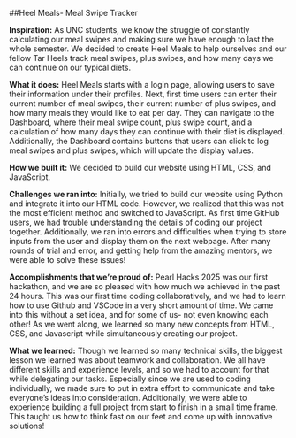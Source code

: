 ##Heel Meals- Meal Swipe Tracker 

**Inspiration:** As UNC students, we know the struggle of constantly calculating our meal swipes and making sure we have enough to last the whole semester. We decided to create Heel Meals to help ourselves and our fellow Tar Heels track meal swipes, plus swipes, and how many days we can continue on our typical diets. 

**What it does:** Heel Meals starts with a login page, allowing users to save their information under their profiles. Next, first time users can enter their current number of meal swipes, their current number of plus swipes, and how many meals they would like to eat per day. They can navigate to the Dashboard, where their meal swipe count, plus swipe count, and a calculation of how many days they can continue with their diet is displayed. Additionally, the Dashboard contains buttons that users can click to log meal swipes and plus swipes, which will update the display values. 

**How we built it:** We decided to build our website using HTML, CSS, and JavaScript. 

**Challenges we ran into:** Initially, we tried to build our website using Python and integrate it into our HTML code. However, we realized that this was not the most efficient method and switched to JavaScript. As first time GitHub users, we had trouble understanding the details of coding our project together. Additionally, we ran into errors and difficulties when trying to store inputs from the user and display them on the next webpage. After many rounds of trial and error, and getting help from the amazing mentors, we were able to solve these issues!


**Accomplishments that we’re proud of:** Pearl Hacks 2025 was our first hackathon, and we are so pleased with how much we achieved in the past 24 hours. This was our first time coding collaboratively, and we had to learn how to use Github and VSCode in a very short amount of time. We came into this without a set idea, and for some of us- not even knowing each other! As we went along, we learned so many new concepts from HTML, CSS, and Javascript while simultaneously creating our project. 


**What we learned:** Though we learned so many technical skills, the biggest lesson we learned was about teamwork and collaboration. We all have different skills and experience levels, and so we had to account for that while delegating our tasks. Especially since we are used to coding individually, we made sure to put in extra effort to communicate and take everyone’s ideas into consideration. Additionally, we were able to experience building a full project from start to finish in a small time frame. This taught us how to think fast on our feet and come up with innovative solutions!
